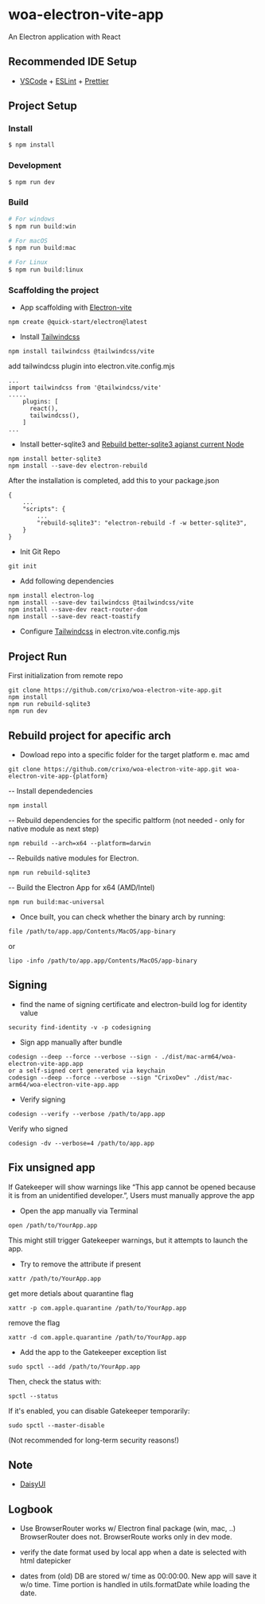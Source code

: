 # woa-electron-vite-app

An Electron application with React

## Recommended IDE Setup

- [VSCode](https://code.visualstudio.com/) + [ESLint](https://marketplace.visualstudio.com/items?itemName=dbaeumer.vscode-eslint) + [Prettier](https://marketplace.visualstudio.com/items?itemName=esbenp.prettier-vscode)

## Project Setup

### Install

```bash
$ npm install
```

### Development

```bash
$ npm run dev
```

### Build

```bash
# For windows
$ npm run build:win

# For macOS
$ npm run build:mac

# For Linux
$ npm run build:linux
```

### Scaffolding the project
- App scaffolding with [Electron-vite](https://electron-vite.org/guide/)
```
npm create @quick-start/electron@latest
```

- Install [Tailwindcss](https://tailwindcss.com/docs/installation/using-vite)
```
npm install tailwindcss @tailwindcss/vite
```
add tailwindcss plugin into electron.vite.config.mjs
```
...
import tailwindcss from '@tailwindcss/vite'
.....
    plugins: [
      react(),
      tailwindcss(),
    ]
...
```

- Install better-sqlite3 and [Rebuild better-sqlite3 agianst current Node](https://dev.to/arindam1997007/a-step-by-step-guide-to-integrating-better-sqlite3-with-electron-js-app-using-create-react-app-3k16)
```
npm install better-sqlite3
npm install --save-dev electron-rebuild
```
After the installation is completed, add this to your package.json
```
{   
    ...
    "scripts": {
        ...             
        "rebuild-sqlite3": "electron-rebuild -f -w better-sqlite3",
    }
}
```

- Init Git Repo
```
git init
```

- Add following dependencies
```
npm install electron-log
npm install --save-dev tailwindcss @tailwindcss/vite
npm install --save-dev react-router-dom
npm install --save-dev react-toastify
```

- Configure [Tailwindcss](https://tailwindcss.com/docs/installation/using-vite) in electron.vite.config.mjs

## Project Run

First initialization from remote repo
```
git clone https://github.com/crixo/woa-electron-vite-app.git
npm install
npm run rebuild-sqlite3
npm run dev
```

## Rebuild project for apecific arch

- Dowload repo into a specific folder for the target platform e. mac amd 
```
git clone https://github.com/crixo/woa-electron-vite-app.git woa-electron-vite-app-{platform}
```
-- Install dependedencies
```
npm install
```

-- Rebuild dependencies for the specific paltform (not needed - only for native module as next step)
```
npm rebuild --arch=x64 --platform=darwin
```

-- Rebuilds native modules for Electron.
```
npm run rebuild-sqlite3
```

-- Build the Electron App for x64 (AMD/Intel)
```
npm run build:mac-universal
```

- Once built, you can check whether the binary arch by running:
```
file /path/to/app.app/Contents/MacOS/app-binary
```
or
```
lipo -info /path/to/app.app/Contents/MacOS/app-binary
```

## Signing
- find the name of signing certificate and electron-build log for identity value 
```
security find-identity -v -p codesigning
```

- Sign app manually after bundle
```
codesign --deep --force --verbose --sign - ./dist/mac-arm64/woa-electron-vite-app.app 
or a self-signed cert generated via keychain
codesign --deep --force --verbose --sign "CrixoDev" ./dist/mac-arm64/woa-electron-vite-app.app 
```

- Verify signing 
```
codesign --verify --verbose /path/to/app.app
```
Verify who signed
```
codesign -dv --verbose=4 /path/to/app.app
```

## Fix unsigned app
If Gatekeeper will show warnings like “This app cannot be opened because it is from an unidentified developer.”, Users must manually approve the app
- Open the app manually via Terminal
```
open /path/to/YourApp.app
```
This might still trigger Gatekeeper warnings, but it attempts to launch the app.

- Try to remove the attribute if present
```
xattr /path/to/YourApp.app
```
get more detials about quarantine flag
```
xattr -p com.apple.quarantine /path/to/YourApp.app
```
remove the flag
```
xattr -d com.apple.quarantine /path/to/YourApp.app
```


- Add the app to the Gatekeeper exception list
```
sudo spctl --add /path/to/YourApp.app
```
Then, check the status with:

```
spctl --status
```
If it's enabled, you can disable Gatekeeper temporarily:

```
sudo spctl --master-disable
```
(Not recommended for long-term security reasons!)



## Note

- [DaisyUI](https://yon.fun/top-tailwind-component-libs/)

## Logbook

- Use BrowserRouter works w/ Electron final package (win, mac, ..) BrowserRouter does not. BrowserRoute works only in dev mode.

- verify the date format used by local app when a date is selected with html datepicker

- dates from (old) DB are stored w/ time as 00:00:00. New app will save it w/o time. Time portion is handled in utils.formatDate while loading the date.

